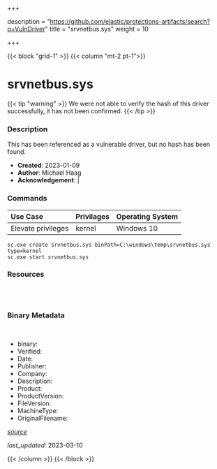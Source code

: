 +++

description = "https://github.com/elastic/protections-artifacts/search?q=VulnDriver"
title = "srvnetbus.sys"
weight = 10

+++


{{< block "grid-1" >}}
{{< column "mt-2 pt-1">}}




# srvnetbus.sys 


{{< tip "warning" >}}
We were not able to verify the hash of this driver successfully, it has not been confirmed.
{{< /tip >}}




### Description


This has been referenced as a vulnerable driver, but no hash has been found.


- **Created**: 2023-01-09
- **Author**: Michael Haag
- **Acknowledgement**:  | [](https://twitter.com/)

### Commands

| Use Case | Privilages | Operating System | 
|:---- | ---- | ---- |
| Elevate privileges | kernel | Windows 10 |

```
sc.exe create srvnetbus.sys binPath=C:\windows\temp\srvnetbus.sys type=kernel
sc.exe start srvnetbus.sys
```

### Resources
<br>

<br>




### Binary Metadata
<br>

- binary: 
- Verified: 
- Date: 
- Publisher: 
- Company: 
- Description: 
- Product: 
- ProductVersion: 
- FileVersion: 
- MachineType: 
- OriginalFilename: 

[*source*](https://github.com/magicsword-io/LOLDrivers/tree/main/yaml/srvnetbus.sys.yml)

*last_updated:* 2023-03-10


{{< /column >}}
{{< /block >}}
